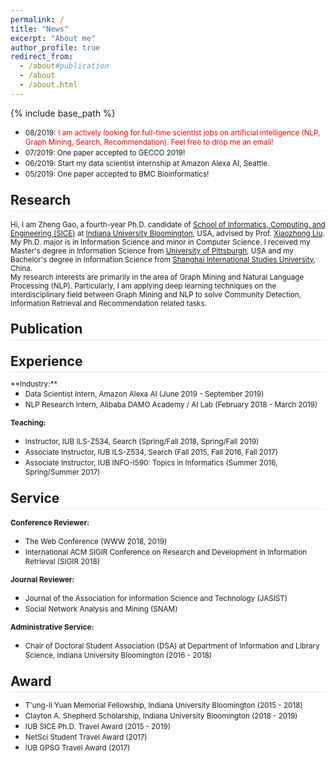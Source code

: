 ```yaml
---
permalink: /
title: "News"
excerpt: "About me"
author_profile: true
redirect_from: 
  - /about#publication
  - /about
  - /about.html
---
```

<style>
.page__content p {
    margin: 0 0 0em;
}
p{
    /*margin: 0;*/
    /*padding: -30;*/
    /*line-height: 15px;*/
}
ul{
    /*margin: 0;*/
    /*padding: -30;*/
    line-height: 15px;
    margin-block-start: 0em;
    margin-block-end: 0em;
}
ul li, ol li {
    margin-bottom: 0.em;
}
h1, h2, h3, h4, h5, h6 {
	padding-bottom: 0.2em;
	margin: 1em 0 0.5em;
	border-bottom: 2px solid #f2f3f3;
}
</style>
{% include base_path %} 
* <small> 08/2019:</small> <small style="color:red">I am actively looking for full-time scientist jobs on artificial intelligence (NLP, Graph Mining, Search, Recommendation). Feel free to drop me an email!</small>  
* <small> 07/2019: One paper accepted to GECCO 2019!</small>  
* <small> 06/2019: Start my data scientist internship at Amazon Alexa AI, Seattle.</small>  
* <small> 05/2019: One paper accepted to BMC Bioinformatics!</small> 
<h2 id="research"> Research</h2>  

<small> Hi, I am Zheng Gao, a fourth-year Ph.D. candidate of [School of Informatics, Computing, and Engineering (SICE)](https://sice.indiana.edu/) at [Indiana University Bloomington](https://www.indiana.edu/), USA, advised by Prof. [Xiaozhong Liu](http://xiaozhong.website2.me). My Ph.D. major is in Information Science and minor in Computer Science. I received my Master's degree in Information Science from [University of Pittsburgh](https://www.pitt.edu/), USA and my Bachelor's degree in Information Science from [Shanghai International Studies University](http://en.shisu.edu.cn/), China.</small>  
<small>My research interests are primarily in the area of Graph Mining and Natural Language Processing (NLP). Particularly, I am applying deep learning techniques on the interdisciplinary field between Graph Mining and NLP to solve Community Detection, Information Retrieval and Recommendation related tasks.</small>
<h2 id="publication">Publication</h2> 

<h2 id="experience">Experience</h2> 
<small>**Industry:**</small> 

* <small>Data Scientist Intern, Amazon Alexa AI (June 2019 - September 2019)</small>  
* <small>NLP Research Intern, Alibaba DAMO Academy / AI Lab (February 2018 - March 2019)</small>

<small>**Teaching:**</small> 
* <small>Instructor, IUB ILS-Z534, Search (Spring/Fall 2018, Spring/Fall 2019)</small>
* <small>Associate Instructor, IUB ILS-Z534, Search (Fall 2015, Fall 2016, Fall 2017)</small>
* <small>Associate Instructor, IUB INFO-I590: Topics in Informatics (Summer 2016, Spring/Summer 2017)</small>
<h2 id="service">Service</h2>  

<small>**Conference Reviewer:**</small>   
* <small>The Web Conference (WWW 2018, 2019)</small>  
* <small>International ACM SIGIR Conference on Research and Development in Information Retrieval (SIGIR 2018)</small>  

<small>**Journal Reviewer:**</small>  
* <small>Journal of the Association for Information Science and Technology (JASIST)</small>
* <small>Social Network Analysis and Mining (SNAM)</small> 

<small>**Administrative Service:**</small>    
* <small>Chair of Doctoral Student Association (DSA) at Department of Information and Library Science, Indiana University Bloomington (2016 - 2018) </small>
<h2 id="award"> Award</h2> 

* <small>T'ung-li Yuan Memorial Fellowship, Indiana University Bloomington (2015 - 2018)</small>
* <small>Clayton A. Shepherd Scholarship, Indiana University Bloomington (2018 - 2019) </small>
* <small>IUB SICE Ph.D. Travel Award (2015 - 2019)</small>
* <small>NetSci Student Travel Award (2017) </small>
* <small>IUB GPSG Travel Award (2017) </small>




















































